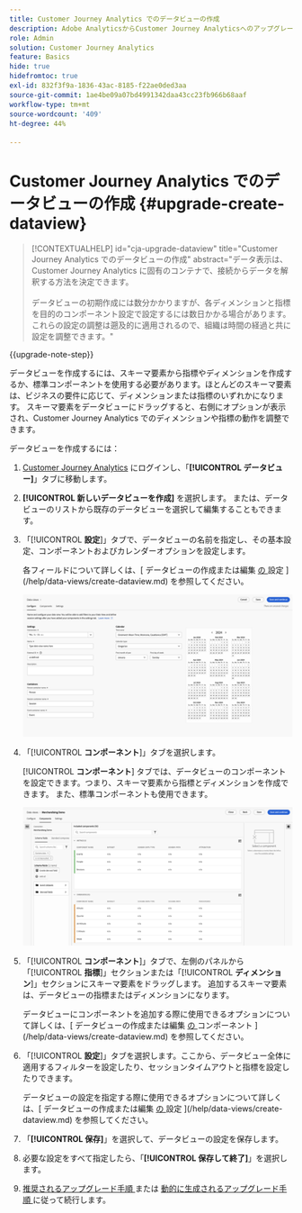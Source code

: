 ```yaml
---
title: Customer Journey Analytics でのデータビューの作成
description: Adobe AnalyticsからCustomer Journey Analyticsへのアップグレード時に推奨されるパスについて説明します
role: Admin
solution: Customer Journey Analytics
feature: Basics
hide: true
hidefromtoc: true
exl-id: 832f3f9a-1836-43ac-8185-f22ae0ded3aa
source-git-commit: 1ae4be09a07bd4991342daa43cc23fb966b68aaf
workflow-type: tm+mt
source-wordcount: '409'
ht-degree: 44%

---
```


# Customer Journey Analytics でのデータビューの作成 {#upgrade-create-dataview}

<!-- markdownlint-disable MD034 -->

>[!CONTEXTUALHELP]
>id="cja-upgrade-dataview"
>title="Customer Journey Analytics でのデータビューの作成"
>abstract="データ表示は、Customer Journey Analytics に固有のコンテナで、接続からデータを解釈する方法を決定できます。<br><br>データビューの初期作成には数分かかりますが、各ディメンションと指標を目的のコンポーネント設定で設定するには数日かかる場合があります。 これらの設定の調整は遡及的に適用されるので、組織は時間の経過と共に設定を調整できます。"

<!-- markdownlint-enable MD034 -->

{{upgrade-note-step}}

<!-- Should we single source this instead of duplicate it? The following steps were copied from: /help/data-views/create-dataview.md -->

データビューを作成するには、スキーマ要素から指標やディメンションを作成するか、標準コンポーネントを使用する必要があります。ほとんどのスキーマ要素は、ビジネスの要件に応じて、ディメンションまたは指標のいずれかになります。 スキーマ要素をデータビューにドラッグすると、右側にオプションが表示され、Customer Journey Analytics でのディメンションや指標の動作を調整できます。

データビューを作成するには：

1. [Customer Journey Analytics](https://analytics.adobe.com) にログインし、「**[!UICONTROL データビュー]**」タブに移動します。

1. **[!UICONTROL 新しいデータビューを作成]** を選択します。 または、データビューのリストから既存のデータビューを選択して編集することもできます。

1. 「[!UICONTROL **設定**]」タブで、データビューの名前を指定し、その基本設定、コンポーネントおよびカレンダーオプションを設定します。

   各フィールドについて詳しくは、[ データビューの作成または編集 [ の ](/help/data-views/create-dataview.md#configure) 設定 ](/help/data-views/create-dataview.md) を参照してください。

   ![データビューの設定](assets/dataview-configure.png)

1. 「[!UICONTROL **コンポーネント**]」タブを選択します。

   [!UICONTROL **コンポーネント**] タブでは、データビューのコンポーネントを設定できます。つまり、スキーマ要素から指標とディメンションを作成できます。 また、標準コンポーネントも使用できます。

   ![「コンポーネント」タブ](assets/dataview-components.png)

1. 「[!UICONTROL **コンポーネント**]」タブで、左側のパネルから「[!UICONTROL **指標**]」セクションまたは「[!UICONTROL **ディメンション**]」セクションにスキーマ要素をドラッグします。 追加するスキーマ要素は、データビューの指標またはディメンションになります。

   データビューにコンポーネントを追加する際に使用できるオプションについて詳しくは、[ データビューの作成または編集 [ の ](/help/data-views/create-dataview.md#components) コンポーネント ](/help/data-views/create-dataview.md) を参照してください。

1. 「[!UICONTROL **設定**]」タブを選択します。ここから、データビュー全体に適用するフィルターを設定したり、セッションタイムアウトと指標を設定したりできます。

   データビューの設定を指定する際に使用できるオプションについて詳しくは、[ データビューの作成または編集 [ の ](/help/data-views/create-dataview.md#settings) 設定 ](/help/data-views/create-dataview.md) を参照してください。

1. 「**[!UICONTROL 保存]**」を選択して、データビューの設定を保存します。

1. 必要な設定をすべて指定したら、「**[!UICONTROL 保存して終了]**」を選択します。

1. [ 推奨されるアップグレード手順 ](/help/getting-started/cja-upgrade/cja-upgrade-recommendations.md#recommended-upgrade-steps-for-most-organizations) または [ 動的に生成されるアップグレード手順 ](https://gigazelle.github.io/cja-ttv/) に従って続行します。
